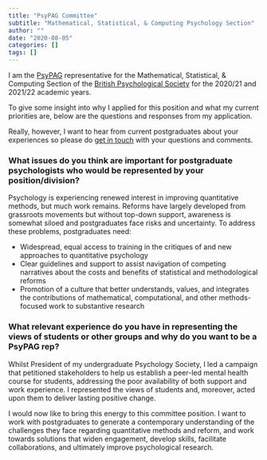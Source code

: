 ```yaml
---
title: "PsyPAG Committee"
subtitle: "Mathematical, Statistical, & Computing Psychology Section"
author: ""
date: "2020-08-05"
categories: []
tags: []
---
```




I am the [PsyPAG](http://www.psypag.co.uk/) representative for the Mathematical, Statistical, & Computing Section of the [British Psychological Society](http://www.bps.org.uk) for the 2020/21 and 2021/22 academic years.

To give some insight into why I applied for this position and what my current priorities are, below are the questions and responses from my application.

Really, however, I want to hear from current postgraduates about your experiences so please do [get in touch](home/contact.md) with your questions and comments.

### What issues do you think are important for postgraduate psychologists who would be represented by your position/division?

Psychology is experiencing renewed interest in improving quantitative methods, but much work remains. Reforms have largely developed from grassroots movements but without top-down support, awareness is somewhat siloed and postgraduates face risks and uncertainty. To address these problems, postgraduates need:

* Widespread, equal access to training in the critiques of and new approaches to quantitative psychology
* Clear guidelines and support to assist navigation of competing narratives about the costs and benefits of statistical and methodological reforms
* Promotion of a culture that better understands, values, and integrates the contributions of mathematical, computational, and other methods-focused work to substantive research

### What relevant experience do you have in representing the views of students or other groups and why do you want to be a PsyPAG rep?

Whilst President of my undergraduate Psychology Society, I led a campaign that petitioned stakeholders to help us establish a peer-led mental health course for students, addressing the poor availability of both support and work experience. I represented the views of students and, moreover, acted upon them to deliver lasting positive change.

I would now like to bring this energy to this committee position. I want to work with postgraduates to generate a contemporary understanding of the challenges they face regarding quantitative methods and reform, and work towards solutions that widen engagement, develop skills, facilitate collaborations, and ultimately improve psychological research.
